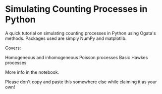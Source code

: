 # Simulating Counting Processes in Python

A quick tutorial on simulating counting processes in Python using Ogata's methods. Packages used are simply NumPy and matplotlib.

Covers:

Homogeneous and inhomogeneous Poisson processes
Basic Hawkes processes

More info in the notebook. 

Please don't copy and paste this somewhere else while claiming it as your own!
